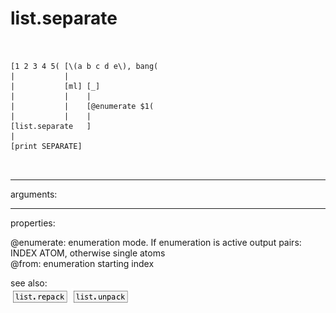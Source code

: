 # list.separate

```


[1 2 3 4 5( [\(a b c d e\), bang(
|           |
|           [ml] [_]
|           |    |
|           |    [@enumerate $1(
|           |    |
[list.separate   ]
|
[print SEPARATE]

            
```
---
arguments:


---
properties:

@enumerate: enumeration mode. If
            enumeration is active output pairs: INDEX ATOM, otherwise single atoms<br>
@from: enumeration starting index<br>

see also:<br>
![list.repack](img/object_list.repack.png)
![list.unpack](img/object_list.unpack.png)
